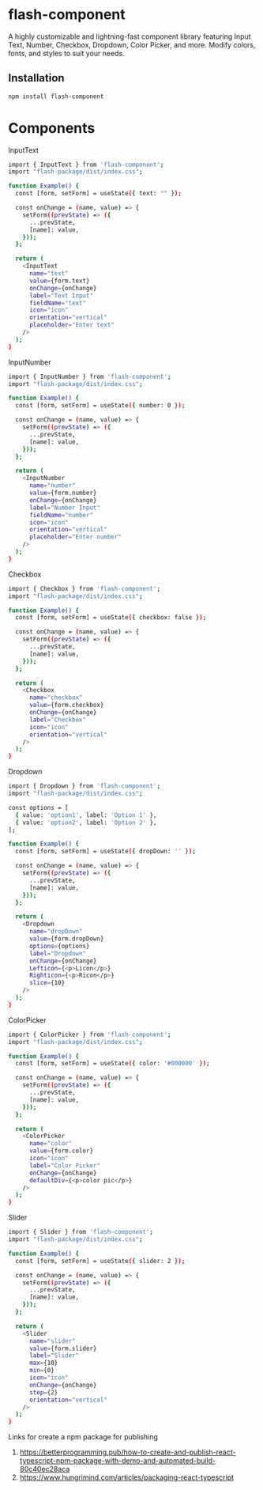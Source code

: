 # flash-component

A highly customizable and lightning-fast component library featuring Input Text, Number, Checkbox, Dropdown, Color Picker, and more. Modify colors, fonts, and styles to suit your needs.

## Installation

```bash
npm install flash-component
```

# Components

InputText

```bash
import { InputText } from 'flash-component';
import "flash-package/dist/index.css";

function Example() {
  const [form, setForm] = useState({ text: "" });

  const onChange = (name, value) => {
    setForm((prevState) => ({
      ...prevState,
      [name]: value,
    }));
  };

  return (
    <InputText
      name="text"
      value={form.text}
      onChange={onChange}
      label="Text Input"
      fieldName="text"
      icon="icon"
      orientation="vertical"
      placeholder="Enter text"
    />
  );
}
```

InputNumber

```bash
import { InputNumber } from 'flash-component';
import "flash-package/dist/index.css";

function Example() {
  const [form, setForm] = useState({ number: 0 });

  const onChange = (name, value) => {
    setForm((prevState) => ({
      ...prevState,
      [name]: value,
    }));
  };

  return (
    <InputNumber
      name="number"
      value={form.number}
      onChange={onChange}
      label="Number Input"
      fieldName="number"
      icon="icon"
      orientation="vertical"
      placeholder="Enter number"
    />
  );
}
```

Checkbox

```bash
import { Checkbox } from 'flash-component';
import "flash-package/dist/index.css";

function Example() {
  const [form, setForm] = useState({ checkbox: false });

  const onChange = (name, value) => {
    setForm((prevState) => ({
      ...prevState,
      [name]: value,
    }));
  };

  return (
    <Checkbox
      name="checkbox"
      value={form.checkbox}
      onChange={onChange}
      label="Checkbox"
      icon="icon"
      orientation="vertical"
    />
  );
}
```

Dropdown

```bash
import { Dropdown } from 'flash-component';
import "flash-package/dist/index.css";

const options = [
  { value: 'option1', label: 'Option 1' },
  { value: 'option2', label: 'Option 2' },
];

function Example() {
  const [form, setForm] = useState({ dropDown: '' });

  const onChange = (name, value) => {
    setForm((prevState) => ({
      ...prevState,
      [name]: value,
    }));
  };

  return (
    <Dropdown
      name="dropDown"
      value={form.dropDown}
      options={options}
      label="Dropdown"
      onChange={onChange}
      Lefticon={<p>Licon</p>}
      Righticon={<p>Ricon</p>}
      slice={10}
    />
  );
}
```

ColorPicker

```bash
import { ColorPicker } from 'flash-component';
import "flash-package/dist/index.css";

function Example() {
  const [form, setForm] = useState({ color: '#000000' });

  const onChange = (name, value) => {
    setForm((prevState) => ({
      ...prevState,
      [name]: value,
    }));
  };

  return (
    <ColorPicker
      name="color"
      value={form.color}
      icon="icon"
      label="Color Picker"
      onChange={onChange}
      defaultDiv={<p>color pic</p>}
    />
  );
}
```

Slider

```bash
import { Slider } from 'flash-component';
import "flash-package/dist/index.css";

function Example() {
  const [form, setForm] = useState({ slider: 2 });

  const onChange = (name, value) => {
    setForm((prevState) => ({
      ...prevState,
      [name]: value,
    }));
  };

  return (
    <Slider
      name="slider"
      value={form.slider}
      label="Slider"
      max={10}
      min={0}
      icon="icon"
      onChange={onChange}
      step={2}
      orientation="vertical"
    />
  );
}
```

Links for create a npm package for publishing

1. https://betterprogramming.pub/how-to-create-and-publish-react-typescript-npm-package-with-demo-and-automated-build-80c40ec28aca
2. https://www.hungrimind.com/articles/packaging-react-typescript
